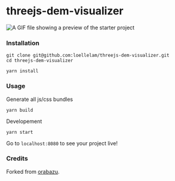 # threejs-dem-visualizer

![A GIF file showing a preview of the starter project](https://github.com/orabazu/threejs-dem-visualizer/blob/master/preview.gif "Mouth Ağrı, modeled from USGS's digital elevation model and satellite image data")

### Installation

```
git clone git@github.com:loellelam/threejs-dem-visualizer.git
cd threejs-dem-visualizer

yarn install
```

### Usage

Generate all js/css bundles

```
yarn build
```

Developement

```
yarn start
```

Go to `localhost:8080` to see your project live!

### Credits

Forked from [orabazu](https://github.com/orabazu/threejs-dem-visualizer).
